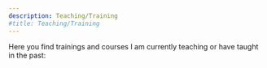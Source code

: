 ```yaml
---
description: Teaching/Training
#title: Teaching/Training
---
```

Here you find trainings and courses I am currently teaching or have taught in the past:
